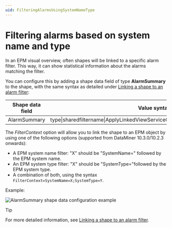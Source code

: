```yaml
---
uid: FilteringAlarmsUsingSystemNameType
---
```


# Filtering alarms based on system name and type

In an EPM visual overview, often shapes will be linked to a specific alarm filter. This way, it can show statistical information about the alarms matching the filter.

You can configure this by adding a shape data field of type **AlarmSummary** to the shape, with the same syntax as detailed under [Linking a shape to an alarm filter](xref:Linking_a_shape_to_an_alarm_filter):

| Shape data field | Value syntax                                                                          |
|------------------|---------------------------------------------------------------------------------------|
| AlarmSummary     | type\|sharedfiltername\|ApplyLinkedViewServiceOrElementFilter\|Alarm\|FilterContext=X |

The *FilterContext* option will allow you to link the shape to an EPM object by using one of the following options (supported from DataMiner 10.3.0/10.2.3 onwards):

- A EPM system name filter: "X" should be "SystemName=" followed by the EPM system name.
- An EPM system type filter: "X" should be "SystemType="followed by the EPM system type.
- A combination of both, using the syntax `FilterContext=SystemName=X;SystemType=Y`.

Example:

![AlarmSummary shape data configuration example](~/develop/images/EPM_filtering_alarms_example.png)

> [!TIP]
> For more detailed information, see [Linking a shape to an alarm filter](xref:Linking_a_shape_to_an_alarm_filter).
